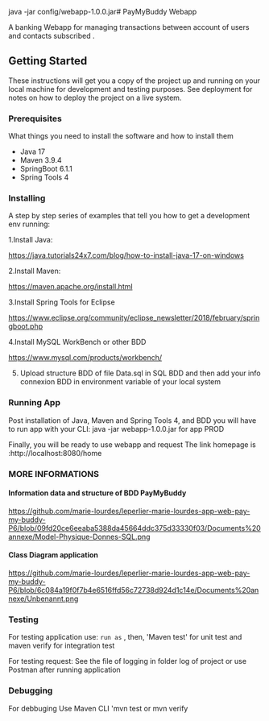 java -jar config/webapp-1.0.0.jar# PayMyBuddy Webapp

A banking Webapp  for managing transactions between account of users and contacts subscribed .

## Getting Started

These instructions will get you a copy of the project up and running on your local machine for development and testing purposes. See deployment for notes on how to deploy the project on a live system.

### Prerequisites

What things you need to install the software and how to install them
- Java 17
- Maven 3.9.4
- SpringBoot 6.1.1
- Spring Tools 4

### Installing

A step by step series of examples that tell you how to get a development env running:

1.Install Java:

https://java.tutorials24x7.com/blog/how-to-install-java-17-on-windows

2.Install Maven:

https://maven.apache.org/install.html

3.Install Spring Tools for Eclipse

https://www.eclipse.org/community/eclipse_newsletter/2018/february/springboot.php

4.Install MySQL WorkBench or other BDD

https://www.mysql.com/products/workbench/

5. Upload structure BDD of file Data.sql in SQL BDD and  then add your info connexion BDD in environment variable of your local system 


### Running App

Post installation of Java, Maven and Spring Tools 4, and BDD you will have to run app
 with your CLI: java -jar webapp-1.0.0.jar
 for app PROD 

Finally, you will be ready to  use webapp and request 
The link homepage  is :http://localhost:8080/home

### MORE INFORMATIONS


#### Information data and structure of BDD PayMyBuddy

https://github.com/marie-lourdes/leperlier-marie-lourdes-app-web-pay-my-buddy-P6/blob/09fd20ce6eeaba5388da45664ddc375d33330f03/Documents%20annexe/Model-Physique-Donnes-SQL.png

#### Class Diagram  application

https://github.com/marie-lourdes/leperlier-marie-lourdes-app-web-pay-my-buddy-P6/blob/6c084a19f0f7b4e6516ffd56c72738d924d1c14e/Documents%20annexe/Unbenannt.png
### Testing

 For testing application use:
`run as` , then, 'Maven test' for unit test and maven verify for integration test

 For testing request:
See the file of logging in folder log of project or use Postman after running application

### Debugging
 For debbuging
Use  Maven CLI 'mvn test or mvn verify  


